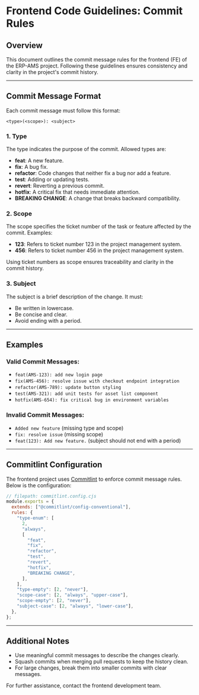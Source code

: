 # Frontend Code Guidelines: Commit Rules

## Overview
This document outlines the commit message rules for the frontend (FE) of the ERP-AMS project. Following these guidelines ensures consistency and clarity in the project's commit history.

---

## Commit Message Format
Each commit message must follow this format:

```
<type>(<scope>): <subject>
```

### **1. Type**
The type indicates the purpose of the commit. Allowed types are:
- **feat**: A new feature.
- **fix**: A bug fix.
- **refactor**: Code changes that neither fix a bug nor add a feature.
- **test**: Adding or updating tests.
- **revert**: Reverting a previous commit.
- **hotfix**: A critical fix that needs immediate attention.
- **BREAKING CHANGE**: A change that breaks backward compatibility.

### **2. Scope**
The scope specifies the ticket number of the task or feature affected by the commit. Examples:
- **123**: Refers to ticket number 123 in the project management system.
- **456**: Refers to ticket number 456 in the project management system.

Using ticket numbers as scope ensures traceability and clarity in the commit history.

### **3. Subject**
The subject is a brief description of the change. It must:
- Be written in lowercase.
- Be concise and clear.
- Avoid ending with a period.

---

## Examples
### Valid Commit Messages:
- `feat(AMS-123): add new login page`
- `fix(AMS-456): resolve issue with checkout endpoint integration`
- `refactor(AMS-789): update button styling`
- `test(AMS-321): add unit tests for asset list component`
- `hotfix(AMS-654): fix critical bug in environment variables`

### Invalid Commit Messages:
- `Added new feature` (missing type and scope)
- `fix: resolve issue` (missing scope)
- `feat(123): Add new feature.` (subject should not end with a period)

---

## Commitlint Configuration
The frontend project uses [Commitlint](https://commitlint.js.org/) to enforce commit message rules. Below is the configuration:

```cjs
// filepath: commitlint.config.cjs
module.exports = {
  extends: ["@commitlint/config-conventional"],
  rules: {
    "type-enum": [
      2,
      "always",
      [
        "feat",
        "fix",
        "refactor",
        "test",
        "revert",
        "hotfix",
        "BREAKING CHANGE",
      ],
    ],
    "type-empty": [2, "never"],
    "scope-case": [2, "always", "upper-case"],
    "scope-empty": [2, "never"],
    "subject-case": [2, "always", "lower-case"],
  },
};
```

---

## Additional Notes
- Use meaningful commit messages to describe the changes clearly.
- Squash commits when merging pull requests to keep the history clean.
- For large changes, break them into smaller commits with clear messages.

For further assistance, contact the frontend development team.